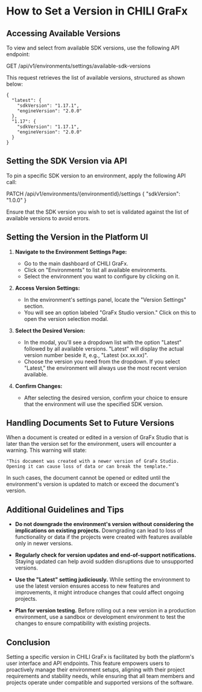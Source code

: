 # How to Set a Version in CHILI GraFx

## Accessing Available Versions

To view and select from available SDK versions, use the following API endpoint:

GET /api/v1/environments/settings/available-sdk-versions

This request retrieves the list of available versions, structured as shown below:

    {
      "latest": {
        "sdkVersion": "1.17.1",
        "engineVersion": "2.0.0"
      },
      "1.17": {
        "sdkVersion": "1.17.1",
        "engineVersion": "2.0.0"
      }
    }

## Setting the SDK Version via API

To pin a specific SDK version to an environment, apply the following API call:

PATCH /api/v1/environments/{environmentId}/settings
    {
      "sdkVersion": "1.0.0"
    }

Ensure that the SDK version you wish to set is validated against the list of available versions to avoid errors.

## Setting the Version in the Platform UI

1. **Navigate to the Environment Settings Page:**
   - Go to the main dashboard of CHILI GraFx.
   - Click on "Environments" to list all available environments.
   - Select the environment you want to configure by clicking on it.

2. **Access Version Settings:**
   - In the environment's settings panel, locate the "Version Settings" section.
   - You will see an option labeled "GraFx Studio version." Click on this to open the version selection modal.

3. **Select the Desired Version:**
   - In the modal, you'll see a dropdown list with the option "Latest" followed by all available versions. "Latest" will display the actual version number beside it, e.g., "Latest (xx.xx.xx)".
   - Choose the version you need from the dropdown. If you select "Latest," the environment will always use the most recent version available.

4. **Confirm Changes:**
   - After selecting the desired version, confirm your choice to ensure that the environment will use the specified SDK version.

## Handling Documents Set to Future Versions

When a document is created or edited in a version of GraFx Studio that is later than the version set for the environment, users will encounter a warning. This warning will state:

    "This document was created with a newer version of GraFx Studio. Opening it can cause loss of data or can break the template."

In such cases, the document cannot be opened or edited until the environment's version is updated to match or exceed the document's version.

## Additional Guidelines and Tips

- **Do not downgrade the environment's version without considering the implications on existing projects.** Downgrading can lead to loss of functionality or data if the projects were created with features available only in newer versions.

- **Regularly check for version updates and end-of-support notifications.** Staying updated can help avoid sudden disruptions due to unsupported versions.

- **Use the "Latest" setting judiciously.** While setting the environment to use the latest version ensures access to new features and improvements, it might introduce changes that could affect ongoing projects.

- **Plan for version testing.** Before rolling out a new version in a production environment, use a sandbox or development environment to test the changes to ensure compatibility with existing projects.

## Conclusion

Setting a specific version in CHILI GraFx is facilitated by both the platform's user interface and API endpoints. This feature empowers users to proactively manage their environment setups, aligning with their project requirements and stability needs, while ensuring that all team members and projects operate under compatible and supported versions of the software.